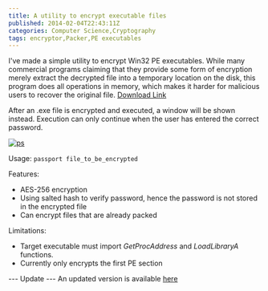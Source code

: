 ```yaml
---
title: A utility to encrypt executable files
published: 2014-02-04T22:43:11Z
categories: Computer Science,Cryptography
tags: encryptor,Packer,PE executables
---
```


I've made a simple utility to encrypt Win32 PE executables. While many commercial programs claiming that they provide some form of encryption merely extract the decrypted file into a temporary location on the disk, this program does all operations in memory, which makes it harder for malicious users to recover the original file. [Download Link](https://static.thinkingandcomputing.com/passprot.rar "Download")

After an .exe file is encrypted and executed, a window will be shown instead. Execution can only continue when the user has entered the correct password.

[![ps](https://static.thinkingandcomputing.com/2014/02/ps1.png)](https://static.thinkingandcomputing.com/2014/02/ps1.png)

Usage: `passport file_to_be_encrypted`

Features:

* AES-256 encryption
* Using salted hash to verify password, hence the password is not stored in the encrypted file
* Can encrypt files that are already packed

Limitations:

* Target executable must import _GetProcAddress_ and _LoadLibraryA_ functions.
* Currently only encrypts the first PE section

--- Update ---
An updated version is available [here](./update-to-exe-encryptor.html)
